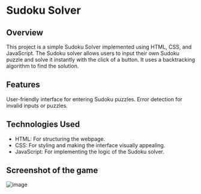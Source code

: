 # Sudoku Solver
## Overview
This project is a simple Sudoku Solver implemented using HTML, CSS, and JavaScript. The Sudoku solver allows users to input their own Sudoku puzzle and solve it instantly with the click of a button. It uses a backtracking algorithm to find the solution.

## Features
User-friendly interface for entering Sudoku puzzles.
Error detection for invalid inputs or puzzles.

## Technologies Used
- HTML: For structuring the webpage.
- CSS: For styling and making the interface visually appealing.
- JavaScript: For implementing the logic of the Sudoku solver.

## Screenshot of the game
![image](https://github.com/user-attachments/assets/b9fbd4f7-18ae-40a9-9a8f-a5744cc1211f)

